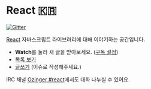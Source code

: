 React 🇰🇷
========

[![Gitter](https://badges.gitter.im/Join%20Chat.svg)](https://gitter.im/reactkr/discuss?utm_source=badge&utm_medium=badge&utm_campaign=pr-badge&utm_content=badge)

[React](http://facebook.github.io/react/) 자바스크립트 라이브러리에 대해 이야기하는 공간입니다.

* **Watch**를 눌러 새 글을 받아보세요. ([구독 설정](https://github.com/reactkr/discuss/subscription))
* [목록 보기](https://github.com/reactkr/discuss/issues)
* [글쓰기](https://github.com/reactkr/discuss/issues/new) (이슈로 작성해주세요.)

IRC 채널 [Ozinger #react](irc://irc.ozinger.org/react)에서도 대화 나누실 수 있어요.
